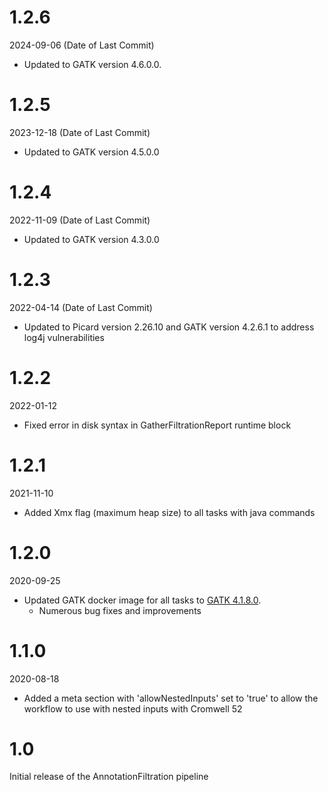 # 1.2.6
2024-09-06 (Date of Last Commit)

* Updated to GATK version 4.6.0.0.

# 1.2.5
2023-12-18 (Date of Last Commit)

* Updated to GATK version 4.5.0.0

# 1.2.4
2022-11-09 (Date of Last Commit)

* Updated to GATK version 4.3.0.0

# 1.2.3
2022-04-14 (Date of Last Commit)

* Updated to Picard version 2.26.10 and GATK version 4.2.6.1 to address log4j vulnerabilities

# 1.2.2
2022-01-12

* Fixed error in disk syntax in GatherFiltrationReport runtime block

# 1.2.1
2021-11-10

* Added Xmx flag (maximum heap size) to all tasks with java commands

# 1.2.0
2020-09-25

* Updated GATK docker image for all tasks to [GATK 4.1.8.0](https://github.com/broadinstitute/gatk/releases/tag/4.1.8.0).
    * Numerous bug fixes and improvements

# 1.1.0
2020-08-18

* Added a meta section with 'allowNestedInputs' set to 'true' to allow the workflow to use with nested inputs with Cromwell 52

# 1.0
Initial release of the AnnotationFiltration pipeline
